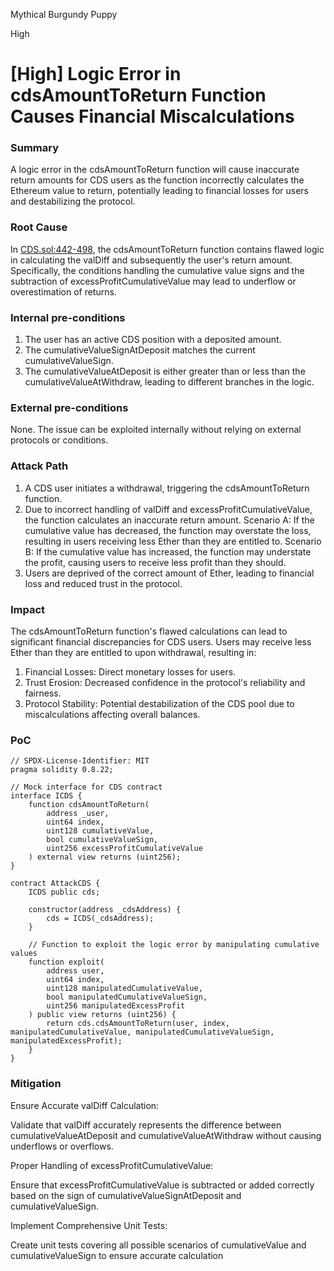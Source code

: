 Mythical Burgundy Puppy

High

# [High] Logic Error in cdsAmountToReturn Function Causes Financial Miscalculations

### Summary

A logic error in the cdsAmountToReturn function will cause inaccurate return amounts for CDS users as the function incorrectly calculates the Ethereum value to return, potentially leading to financial losses for users and destabilizing the protocol.

### Root Cause

In [CDS.sol:442-498](https://github.com/sherlock-audit/2024-11-autonomint/blob/main/Blockchain/Blockchian/contracts/Core_logic/CDS.sol#L442-L498), the cdsAmountToReturn function contains flawed logic in calculating the valDiff and subsequently the user's return amount. Specifically, the conditions handling the cumulative value signs and the subtraction of excessProfitCumulativeValue may lead to underflow or overestimation of returns.

### Internal pre-conditions

1. The user has an active CDS position with a deposited amount.
2. The cumulativeValueSignAtDeposit matches the current cumulativeValueSign.
3. The cumulativeValueAtDeposit is either greater than or less than the cumulativeValueAtWithdraw, leading to different branches in the logic.

### External pre-conditions

None. The issue can be exploited internally without relying on external protocols or conditions.

### Attack Path

1. A CDS user initiates a withdrawal, triggering the cdsAmountToReturn function.
2. Due to incorrect handling of valDiff and excessProfitCumulativeValue, the function calculates an inaccurate return amount.
Scenario A: If the cumulative value has decreased, the function may overstate the loss, resulting in users receiving less Ether than they are entitled to.
Scenario B: If the cumulative value has increased, the function may understate the profit, causing users to receive less profit than they should.
3. Users are deprived of the correct amount of Ether, leading to financial loss and reduced trust in the protocol.

### Impact

The cdsAmountToReturn function's flawed calculations can lead to significant financial discrepancies for CDS users. Users may receive less Ether than they are entitled to upon withdrawal, resulting in:

1. Financial Losses: Direct monetary losses for users.
2. Trust Erosion: Decreased confidence in the protocol's reliability and fairness.
3. Protocol Stability: Potential destabilization of the CDS pool due to miscalculations affecting overall balances.

### PoC

```solidity 
// SPDX-License-Identifier: MIT
pragma solidity 0.8.22;

// Mock interface for CDS contract
interface ICDS {
    function cdsAmountToReturn(
        address _user,
        uint64 index,
        uint128 cumulativeValue,
        bool cumulativeValueSign,
        uint256 excessProfitCumulativeValue
    ) external view returns (uint256);
}

contract AttackCDS {
    ICDS public cds;

    constructor(address _cdsAddress) {
        cds = ICDS(_cdsAddress);
    }

    // Function to exploit the logic error by manipulating cumulative values
    function exploit(
        address user,
        uint64 index,
        uint128 manipulatedCumulativeValue,
        bool manipulatedCumulativeValueSign,
        uint256 manipulatedExcessProfit
    ) public view returns (uint256) {
        return cds.cdsAmountToReturn(user, index, manipulatedCumulativeValue, manipulatedCumulativeValueSign, manipulatedExcessProfit);
    }
}
```

### Mitigation

Ensure Accurate valDiff Calculation:

Validate that valDiff accurately represents the difference between cumulativeValueAtDeposit and cumulativeValueAtWithdraw without causing underflows or overflows.

Proper Handling of excessProfitCumulativeValue:

Ensure that excessProfitCumulativeValue is subtracted or added correctly based on the sign of cumulativeValueSignAtDeposit and cumulativeValueSign.

Implement Comprehensive Unit Tests:

Create unit tests covering all possible scenarios of cumulativeValue and cumulativeValueSign to ensure accurate calculation